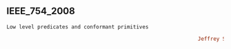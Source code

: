 ## IEEE_754_2008
```
Low level predicates and conformant primitives  
```
```ruby
                                                              Jeffrey Sarnoff © 2016-Mar-22 at New York
```


